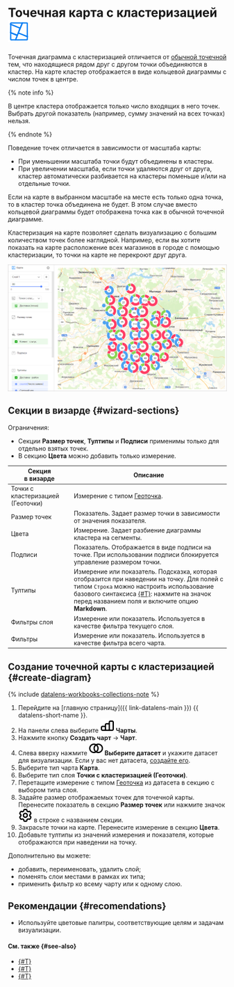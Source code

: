 # Точечная карта с кластеризацией ![](../../_assets/datalens/heatmap.svg)

Точечная диаграмма с кластеризацией отличается от [обычной точечной](point-map-chart.md) тем, что находящиеся рядом друг с другом точки объединяются в кластер. На карте кластер отображается в виде кольцевой диаграммы с числом точек в центре.

{% note info %}

В центре кластера отображается только число входящих в него точек. Выбрать другой показатель (например, сумму значений на всех точках) нельзя.

{% endnote %}

Поведение точек отличается в зависимости от масштаба карты:

* При уменьшении масштаба точки будут объединены в кластеры.
* При увеличении масштаба, если точки удаляются друг от друга, кластер автоматически разбивается на кластеры поменьше и/или на отдельные точки.

Если на карте в выбранном масштабе на месте есть только одна точка, то в кластер точка объединена не будет. В этом случае вместо кольцевой диаграммы будет отображена точка как в обычной точечной диаграмме.

Кластеризация на карте позволяет сделать визуализацию с большим количеством точек более наглядной. Например, если вы хотите показать на карте расположение всех магазинов в городе с помощью кластеризации, то точки на карте не перекроют друг друга.

![point-chart](../../_assets/datalens/visualization-ref/cluster-point-map/cluster-point-map.png)

## Секции в визарде {#wizard-sections}

Ограничения:

* Секции **Размер точек**, **Тултипы** и **Подписи** применимы только для отдельно взятых точек.
* В секцию **Цвета** можно добавить только измерение.

Секция<br/> в визарде| Описание
----- | ----
Точки с кластеризацией (Геоточки) | Измерение с типом [Геоточка](../dataset/data-types#geopoint).
Размер точек | Показатель. Задает размер точки в зависимости от значения показателя.
Цвета | Измерение. Задает разбиение диаграммы кластера на сегменты.
Подписи | Показатель. Отображается в виде подписи на точке. При использовании подписи блокируется управление размером точки.
Тултипы | Измерение или показатель. Подсказка, которая отобразится при наведении на точку. Для полей с типом `Строка` можно настроить использование базового синтаксиса [{#T}](../dashboard/markdown.md): нажмите на значок перед названием поля и включите опцию **Markdown**.
Фильтры слоя | Измерение или показатель. Используется в качестве фильтра текущего слоя.
Фильтры | Измерение или показатель. Используется в качестве фильтра всего чарта.

## Создание точечной карты с кластеризацией {#create-diagram}


{% include [datalens-workbooks-collections-note](../../_includes/datalens/operations/datalens-workbooks-collections-note-step4.md) %}


1. Перейдите на [главную страницу]({{ link-datalens-main }}) {{ datalens-short-name }}.
1. На панели слева выберите ![chart](../../_assets/console-icons/chart-column.svg) **Чарты**.
1. Нажмите кнопку **Создать чарт** → **Чарт**.
1. Слева вверху нажмите ![image](../../_assets/console-icons/circles-intersection.svg) **Выберите датасет** и укажите датасет для визуализации. Если у вас нет датасета, [создайте его](../dataset/create-dataset.md#create).
1. Выберите тип чарта **Карта**.
1. Выберите тип слоя **Точки с кластеризацией (Геоточки)**.
1. Перетащите измерение с типом [Геоточка](../dataset/data-types#geopoint) из датасета в секцию с выбором типа слоя.
1. Задайте размер отображаемых точек для точечной карты. Перенесите показатель в секцию **Размер точек** или нажмите значок ![image](../../_assets/console-icons/gear.svg) в строке с названием секции.
1. Закрасьте точки на карте. Перенесите измерение в секцию **Цвета**.
1. Добавьте тултипы из значений измерения и показателя, которые отображаются при наведении на точку.

Дополнительно вы можете:

* добавить, переименовать, удалить слой;
* поменять слои местами в рамках их типа;
* применить фильтр ко всему чарту или к одному слою.

## Рекомендации {#recomendations}

* Используйте цветовые палитры, соответствующие целям и задачам визуализации.

#### См. также {#see-also}

* [{#T}](../operations/dashboard/create.md)
* [{#T}](../operations/dashboard/add-chart.md)
* [{#T}](../operations/dashboard/add-selector.md)